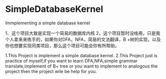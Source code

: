 # SimpleDatabaseKernel
Immplementing a simple database kernel

1、这个项目大致是实现一个简易的数据库内核
2，这个项目暂时没啥用，只是我个人拿来来练手的，如果你对DFA，NFA，简易的文法翻译，B +树的实现，以及你也想要实现同类项目，那么这个项目可能会你有所帮助。


1.This Project is implement a simple database kernel.
2.This Project just is practice of myself,if you want to learn DFA,NFA,simple grammar translate,implement of B+ tree or you want to implement to analogous the project then the project wile be help for you.

